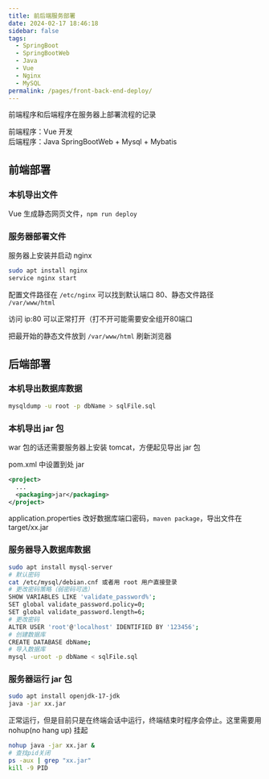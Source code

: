 ```yaml
---
title: 前后端服务部署
date: 2024-02-17 18:46:18
sidebar: false
tags:
  - SpringBoot
  - SpringBootWeb
  - Java
  - Vue
  - Nginx
  - MySQL
permalink: /pages/front-back-end-deploy/
---
```


前端程序和后端程序在服务器上部署流程的记录

前端程序：Vue 开发  
后端程序：Java SpringBootWeb + Mysql + Mybatis

## 前端部署

### 本机导出文件

Vue 生成静态网页文件，`npm run deploy`

### 服务器部署文件

服务器上安装并启动 nginx 

```bash
sudo apt install nginx
service nginx start
```

配置文件路径在 `/etc/nginx` 可以找到默认端口 80、静态文件路径 `/var/www/html`

访问 ip:80 可以正常打开（打不开可能需要安全组开80端口

把最开始的静态文件放到 `/var/www/html` 刷新浏览器

## 后端部署

### 本机导出数据库数据

```bash
mysqldump -u root -p dbName > sqlFile.sql
```

### 本机导出 jar 包

war 包的话还需要服务器上安装 tomcat，方便起见导出 jar 包

pom.xml 中设置到处 jar  
```xml
<project>
  ...
  <packaging>jar</packaging>
</project>
```

application.properties 改好数据库端口密码，`maven package`，导出文件在 target/xx.jar

### 服务器导入数据库数据

```bash
sudo apt install mysql-server
# 默认密码
cat /etc/mysql/debian.cnf 或者用 root 用户直接登录
# 更改密码策略（弱密码可选）
SHOW VARIABLES LIKE 'validate_password%';
SET global validate_password.policy=0;
SET global validate_password.length=6;
# 更改密码
ALTER USER 'root'@'localhost' IDENTIFIED BY '123456';
# 创建数据库
CREATE DATABASE dbName;
# 导入数据库
mysql -uroot -p dbName < sqlFile.sql
```

### 服务器运行 jar 包

```bash
sudo apt install openjdk-17-jdk
java -jar xx.jar
```

正常运行，但是目前只是在终端会话中运行，终端结束时程序会停止。这里需要用 nohup(no hang up) 挂起

```bash
nohup java -jar xx.jar &
# 查找pid关闭
ps -aux | grep "xx.jar"
kill -9 PID
```